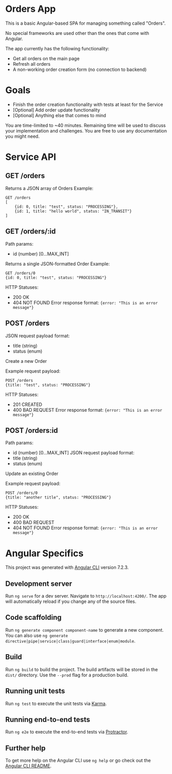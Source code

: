 # Orders App

This is a basic Angular-based SPA for managing something called "Orders".

No special frameworks are used other than the ones that come with Angular.

The app currently has the following functionality:

- Get all orders on the main page
- Refresh all orders
- A non-working order creation form (no connection to backend)

# Goals

- Finish the order creation functionality with tests at least for the Service
- [Optional] Add order update functionality
- [Optional] Anything else that comes to mind

You are time-limited to ~40 minutes. Remaining time will be used to discuss your implementation and challenges.
You are free to use any documentation you might need.

# Service API

## GET /orders

Returns a JSON array of Orders
Example:

```
GET /orders
[
    {id: 0, title: "test", status: "PROCESSING"},
    {id: 1, title: "hello world", status: "IN_TRANSIT"}
]
```

## GET /orders/:id

Path params:

- id (number) [0...MAX_INT]

Returns a single JSON-formatted Order
Example:

```
GET /orders/0
{id: 0, title: "test", status: "PROCESSING"}
```

HTTP Statuses:

- 200 OK
- 404 NOT FOUND
  Error response format: `{error: "This is an error message"}`

## POST /orders

JSON request payload format:

- title (string)
- status (enum)

Create a new Order

Example request payload:

```
POST /orders
{title: "test", status: "PROCESSING"}
```

HTTP Statuses:

- 201 CREATED
- 400 BAD REQUEST
  Error response format: `{error: "This is an error message"}`

## POST /orders:id

Path params:

- id (number) [0...MAX_INT]
  JSON request payload format:
- title (string)
- status (enum)

Update an existing Order

Example request payload:

```
POST /orders/0
{title: "another title", status: "PROCESSING"}
```

HTTP Statuses:

- 200 OK
- 400 BAD REQUEST
- 404 NOT FOUND
  Error response format: `{error: "This is an error message"}`


# Angular Specifics

This project was generated with [Angular CLI](https://github.com/angular/angular-cli) version 7.2.3.

## Development server

Run `ng serve` for a dev server. Navigate to `http://localhost:4200/`. The app will automatically reload if you change any of the source files.

## Code scaffolding

Run `ng generate component component-name` to generate a new component. You can also use `ng generate directive|pipe|service|class|guard|interface|enum|module`.

## Build

Run `ng build` to build the project. The build artifacts will be stored in the `dist/` directory. Use the `--prod` flag for a production build.

## Running unit tests

Run `ng test` to execute the unit tests via [Karma](https://karma-runner.github.io).

## Running end-to-end tests

Run `ng e2e` to execute the end-to-end tests via [Protractor](http://www.protractortest.org/).

## Further help

To get more help on the Angular CLI use `ng help` or go check out the [Angular CLI README](https://github.com/angular/angular-cli/blob/master/README.md).
